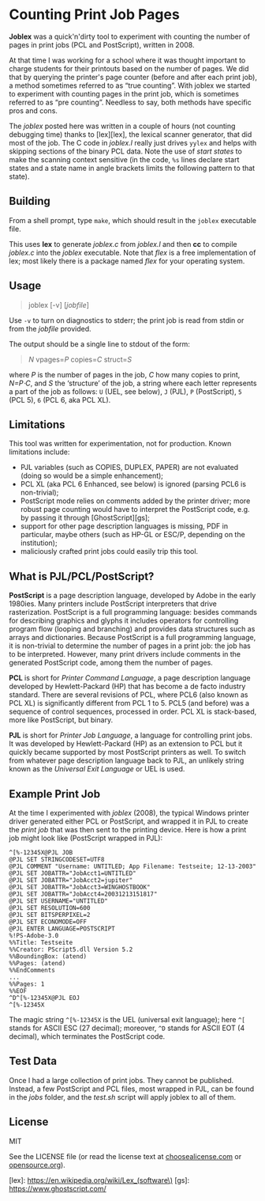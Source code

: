 
Counting Print Job Pages
========================

**Joblex** was a quick'n'dirty tool to experiment with counting 
the number of pages in print jobs (PCL and PostScript), written in 2008. 

At that time I was working for a school where it was thought 
important to charge students for their printouts based on the 
number of pages. We did that by querying the printer's page counter 
(before and after each print job), a method sometimes referred 
to as “true counting”. 
With joblex we started to experiment with counting pages in the 
print job, which is sometimes referred to as “pre counting”. 
Needless to say, both methods have specific pros and cons.

The *joblex* posted here was written in a couple of hours 
(not counting debugging time) thanks to [lex][lex], the 
lexical scanner generator, that did most of the job. 
The C code in *joblex.l* really just drives `yylex` and 
helps with skipping sections of the binary PCL data. 
Note the use of *start states* to make the scanning context 
sensitive (in the code, `%s` lines declare start states and 
a state name in angle brackets limits the following pattern 
to that state).


Building
--------

From a shell prompt, type `make`, which should result in the 
`joblex` executable file.

This uses **lex** to generate *joblex.c* from *joblex.l* and 
then **cc** to compile *joblex.c* into the *joblex* executable. 
Note that *flex* is a free implementation of lex; most likely 
there is a package named *flex* for your operating system.


Usage
-----

> joblex \[-v] \[*jobfile*]

Use `-v` to turn on diagnostics to stderr; the print job 
is read from stdin or from the *jobfile* provided.

The output should be a single line to stdout of the form:

> *N* vpages=*P* copies=*C* struct=*S*

where *P* is the number of pages in the job, 
      *C* how many copies to print, *N=P⋅C*, 
  and *S* the ‘structure’ of the job, a string where 
each letter represents a part of the job as follows: 
`U` (UEL, see below), `J` (PJL), `P` (PostScript), `5` (PCL 5), 
`6` (PCL 6, aka PCL XL).


Limitations
-----------

This tool was written for experimentation, not for production. 
Known limitations include: 

  *  PJL variables (such as COPIES, DUPLEX, PAPER) are not evaluated 
     (doing so would be a simple enhancement); 
  *  PCL XL (aka PCL 6 Enhanced, see below) is ignored (parsing PCL6 
     is non-trivial); 
  *  PostScript mode relies on comments added by the printer driver; 
     more robust page counting would have to interpret the PostScript
     code, e.g. by passing it through [GhostScript][gs]; 
  *  support for other page description languages is missing, 
     PDF in particular, maybe others (such as HP-GL or ESC/P, 
     depending on the institution); 
  *  maliciously crafted print jobs could easily trip this tool.


What is PJL/PCL/PostScript?
---------------------------

**PostScript** is a page description language, developed by Adobe
in the early 1980ies. Many printers include PostScript interpreters
that drive rasterization. PostScript is a full programming language:
besides commands for describing graphics and glyphs it includes
operators for controlling program flow (looping and branching) and
provides data structures such as arrays and dictionaries. Because
PostScript is a full programming language, it is non-trivial to
determine the number of pages in a print job: the job has to be
interpreted. However, many print drivers include comments in the
generated PostScript code, among them the number of pages.

**PCL** is short for *Printer Command Language*, a page description
language developed by Hewlett-Packard (HP) that has become a de
facto industry standard. There are several revisions of PCL, where
PCL6 (also known as PCL XL) is significantly different from PCL 1 to 5.
PCL5 (and before) was a sequence of control sequences, processed in order.
PCL XL is stack-based, more like PostScript, but binary.

**PJL** is short for *Printer Job Language*, a language for controlling
print jobs. It was developed by Hewlett-Packard (HP) as an extension
to PCL but it quickly became supported by most PostScript printers
as well. To switch from whatever page description language back to PJL,
an unlikely string known as the *Universal Exit Language* or UEL is used.


Example Print Job
-----------------

At the time I experimented with *joblex* (2008), the typical Windows
printer driver generated either PCL or PostScript, and wrapped it in PJL
to create the *print job* that was then sent to the printing device.
Here is how a print job might look like (PostScript wrapped in PJL):

```
^[%-12345X@PJL JOB  
@PJL SET STRINGCODESET=UTF8  
@PJL COMMENT "Username: UNTITLED; App Filename: Testseite; 12-13-2003"  
@PJL SET JOBATTR="JobAcct1=UNTITLED"  
@PJL SET JOBATTR="JobAcct2=jupiter"  
@PJL SET JOBATTR="JobAcct3=WINGHOSTBOOK"  
@PJL SET JOBATTR="JobAcct4=20031213151817"  
@PJL SET USERNAME="UNTITLED"  
@PJL SET RESOLUTION=600  
@PJL SET BITSPERPIXEL=2  
@PJL SET ECONOMODE=OFF  
@PJL ENTER LANGUAGE=POSTSCRIPT  
%!PS-Adobe-3.0  
%%Title: Testseite  
%%Creator: PScript5.dll Version 5.2  
%%BoundingBox: (atend)  
%%Pages: (atend)  
%%EndComments  
...  
%%Pages: 1  
%%EOF  
^D^[%-12345X@PJL EOJ  
^[%-12345X
```

The magic string `^[%-12345X` is the UEL (universal exit language);
here `^[` stands for ASCII ESC (27 decimal); moreover, `^D` stands
for ASCII EOT (4 decimal), which terminates the PostScript code.


Test Data
---------

Once I had a large collection of print jobs. They cannot 
be published. Instead, a few PostScript and PCL files, most 
wrapped in PJL, can be found in the *jobs* folder, and the 
*test.sh* script will apply joblex to all of them.


License
-------

MIT

See the LICENSE file (or read the license text
at [choosealicense.com](https://choosealicense.com/licenses/mit/)
or [opensource.org](https://opensource.org/licenses/MIT)).


[lex]: https://en.wikipedia.org/wiki/Lex_(software\)
[gs]: https://www.ghostscript.com/

